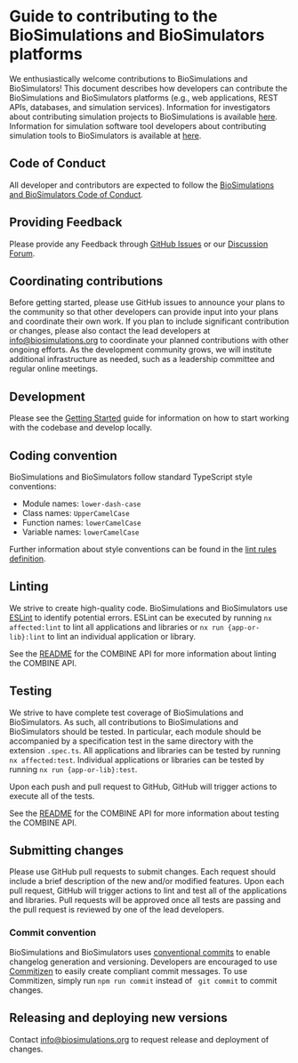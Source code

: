 # Guide to contributing to the BioSimulations and BioSimulators platforms

We enthusiastically welcome contributions to BioSimulations and BioSimulators! This document describes how developers can contribute the BioSimulations and BioSimulators platforms (e.g., web applications, REST APIs, databases, and simulation services). Information for investigators about contributing simulation projects to BioSimulations is available [here](../users/publishing-projects.md). Information for simulation software tool developers about contributing simulation tools to BioSimulators is available at [here](../users/publishing-tools.md).

## Code of Conduct

All developer and contributors are expected to follow the [BioSimulations and BioSimulators Code of Conduct](./conduct.md).

## Providing Feedback
Please provide any Feedback through [GitHub Issues](https://github.com/biosimulations/biosimulations/issues) or our [Discussion Forum](https://github.com/biosimulations/biosimulations/discussions).

## Coordinating contributions

Before getting started, please use GitHub issues to announce your plans to the community so that other developers can provide input into your plans and coordinate their own work. If you plan to include significant contribution or changes, please also contact the lead developers at [info@biosimulations.org](mailto:info@biosimulations.org) to coordinate your planned contributions with other ongoing efforts. As the development community grows, we will institute additional infrastructure as needed, such as a leadership committee and regular online meetings.

## Development

Please see the [Getting Started](./setup/getting-started.md) guide for information on how to start working with the codebase and develop locally.
## Coding convention

BioSimulations and BioSimulators follow standard TypeScript style conventions:

- Module names: `lower-dash-case`
- Class names: `UpperCamelCase`
- Function names: `lowerCamelCase`
- Variable names: `lowerCamelCase`

Further information about style conventions can be found in the [lint rules definition](https://github.com/biosimulations/biosimulations/blob/dev/.eslintrc.json).

## Linting

We strive to create high-quality code. BioSimulations and BioSimulators use [ESLint](https://eslint.org/) to identify potential errors. ESLint can be executed by running `nx affected:lint` to lint all applications and libraries or `nx run {app-or-lib}:lint` to lint an individual application or library.

See the [README](https://github.com/biosimulations/biosimulations/blob/dev/apps/combine-api/README.md) for the COMBINE API for more information about linting the COMBINE API.

## Testing

We strive to have complete test coverage of BioSimulations and BioSimulators. As such, all contributions to BioSimulations and BioSimulators should be tested. In particular, each module should be accompanied by a specification test in the same directory with the extension `.spec.ts`. All applications and libraries can be tested by running `nx affected:test`. Individual applications or libraries can be tested by running `nx run {app-or-lib}:test`.

Upon each push and pull request to GitHub, GitHub will trigger actions to execute all of the tests.

See the [README](https://github.com/biosimulations/biosimulations/blob/dev/apps/combine-api/README.md) for the COMBINE API for more information about testing the COMBINE API.

## Submitting changes

Please use GitHub pull requests to submit changes. Each request should include a brief description of the new and/or modified features. Upon each pull request, GitHub will trigger actions to lint and test all of the applications and libraries. Pull requests will be approved once all tests are passing and the pull request is reviewed by one of the lead developers.

### Commit convention

BioSimulations and BioSimulators uses [conventional commits](https://www.conventionalcommits.org/) to enable changelog generation and versioning. Developers are encouraged to use [Commitizen](http://commitizen.github.io/cz-cli/) to easily create compliant commit messages. To use Commitizen, simply run `npm run commit` instead of ` git commit` to commit changes.

## Releasing and deploying new versions

Contact [info@biosimulations.org](mailto:info@biosimulations.org) to request release and deployment of changes.
